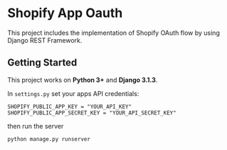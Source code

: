 # Shopify App Oauth

This project includes the implementation of Shopify OAuth flow by using Django REST Framework.

## Getting Started

This project works on **Python 3+** and **Django 3.1.3**. 

In `settings.py` set your apps API credentials:

```
SHOPIFY_PUBLIC_APP_KEY = "YOUR_API_KEY"
SHOPIFY_PUBLIC_APP_SECRET_KEY = "YOUR_API_SECRET_KEY"
```
then run the server

```
python manage.py runserver
```


